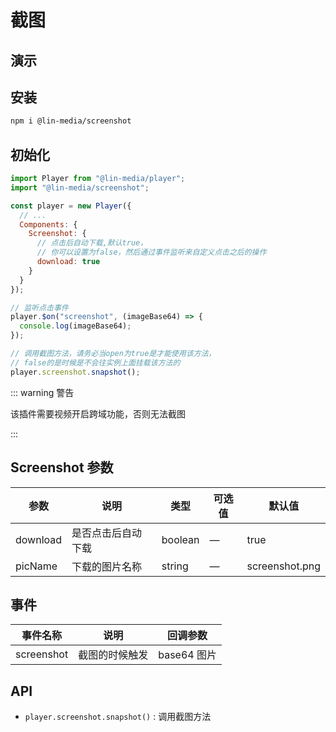 # 截图

## 演示

<screenshot-use />

## 安装

```bash
npm i @lin-media/screenshot
```

## 初始化

```javascript
import Player from "@lin-media/player";
import "@lin-media/screenshot";

const player = new Player({
  // ...
  Components: {
    Screenshot: {
      // 点击后自动下载,默认true，
      // 你可以设置为false，然后通过事件监听来自定义点击之后的操作
      download: true
    }
  }
});

// 监听点击事件
player.$on("screenshot", (imageBase64) => {
  console.log(imageBase64);
});

// 调用截图方法，请务必当open为true是才能使用该方法，
// false的是时候是不会往实例上面挂载该方法的
player.screenshot.snapshot();
```

::: warning 警告

该插件需要视频开启跨域功能，否则无法截图

:::

## Screenshot 参数

| 参数     | 说明               | 类型    | 可选值 | 默认值         |
| -------- | ------------------ | ------- | ------ | -------------- |
| download | 是否点击后自动下载 | boolean | —      | true           |
| picName  | 下载的图片名称     | string  | —      | screenshot.png |

## 事件

| 事件名称   | 说明           | 回调参数    |
| ---------- | -------------- | ----------- |
| screenshot | 截图的时候触发 | base64 图片 |

## API

- `player.screenshot.snapshot()` : 调用截图方法
